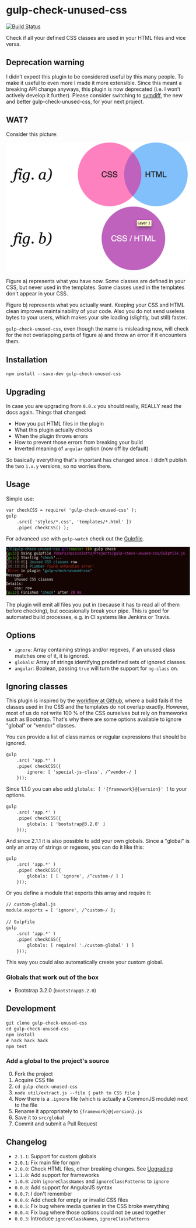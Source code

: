 # gulp-check-unused-css

[![Build Status](http://img.shields.io/travis/zalando/gulp-check-unused-css.svg)](https://travis-ci.org/zalando/gulp-check-unused-css)

Check if all your defined CSS classes are used in your HTML files and vice versa.

## Deprecation warning

I didn’t expect this plugin to be considered useful by this many people. To make it useful to even more I made it more extensible. Since this meant a breaking API change anyways, this plugin is now deprecated (i.e. I won’t actively develop it further). Please consider switching to [symdiff](https://symdiff.github.io), the new and better gulp-check-unused-css, for your next project.

## WAT?

Consider this picture:

![Explanation](explanation.png)

Figure a) represents what you have now. Some classes are defined in your CSS, but never used in the templates. Some classes used in the templates don't appear in your CSS.

Figure b) represents what you actually want. Keeping your CSS and HTML clean improves maintainability of your code. Also you do not send useless bytes to your users, which makes your site loading (slightly, but still) faster.

``gulp-check-unused-css``, even though the name is misleading now, will check for the not overlapping parts of figure a) and throw an error if it encounters them.

## Installation

    npm install --save-dev gulp-check-unused-css

## Upgrading

In case you are upgrading from ``0.0.x`` you should really, REALLY read the docs again. Things that changed:

* How you put HTML files in the plugin
* What this plugin actually checks
* When the plugin throws errors
* How to prevent those errors from breaking your build
* Inverted meaning of ``angular`` option (now off by default)

So basically everything that's important has changed since. I didn't publish the two ``1.x.y`` versions, so no worries there.

## Usage

Simple use:

    var checkCSS = require( 'gulp-check-unused-css' );
    gulp
        .src([ 'styles/*.css', 'templates/*.html' ])
        .pipe( checkCSS() );

For advanced use with ``gulp-watch`` check out the [Gulpfile](Gulpfile.js).

![Screenshot](screenshot.png)

The plugin will emit all files you put in (because it has to read all of them before checking), but occasionally break your pipe. This is good for automated build processes, e.g. in CI systems like Jenkins or Travis.

## Options

* ``ignore``: Array containing strings and/or regexes, if an unused class matches one of it, it is ignored.
* ``globals``: Array of strings identifying predefined sets of ignored classes.
* ``angular``: Boolean, passing ``true`` will turn the support for ``ng-class`` on.


## Ignoring classes

This plugin is inspired by the [workflow at Github](http://markdotto.com/2014/07/23/githubs-css/#linting), where a build fails if the classes used in the CSS and the templates do not overlap exactly. However, most of us do not write 100 % of the CSS ourselves but rely on frameworks such as Bootstrap. That's why there are some options available to ignore "global" or "vendor" classes.

You can provide a list of class names or regular expressions that should be ignored.

    gulp
        .src( 'app.*' )
        .pipe( checkCSS({
            ignore: [ 'special-js-class', /^vendor-/ ]
        }));

Since 1.1.0 you can also add ``globals: [ '{framework}@{version}' ]`` to your options.

    gulp
        .src( 'app.*' )
        .pipe( checkCSS({
            globals: [ 'bootstrap@3.2.0' ]
        }));

And since 2.1.1 it is also possible to add your own globals. Since a "global" is only an array of strings or regexes, you can do it like this:

    gulp
        .src( 'app.*' )
        .pipe( checkCSS({
            globals: [ [ 'ignore', /^custom-/ ] ]
        }));

Or you define a module that exports this array and require it:


    // custom-global.js
    module.exports = [ 'ignore', /^custom-/ ];

    // Gulpfile
    gulp
        .src( 'app.*' )
        .pipe( checkCSS({
            globals: [ require( './custom-global' ) ]
        }));

This way you could also automatically create your custom global.

### Globals that work out of the box

* Bootstrap 3.2.0 (``bootstrap@3.2.0``)

## Development

    git clone gulp-check-unused-css
    cd gulp-check-unused-css
    npm install
    # hack hack hack
    npm test

### Add a global to the project's source

0. Fork the project
1. Acquire CSS file
2. ``cd gulp-check-unused-css``
3. ``node util/extract.js --file { path to CSS file }``
4. Now there is a ``.ignore`` file (which is actually a CommonJS module) next to the file
5. Rename it appropriately to ``{framework}@{version}.js``
6. Save it to ``src/global``
7. Commit and submit a Pull Request

## Changelog

* ``2.1.1``: Support for custom globals
* ``2.0.1``: Fix main file for npm
* ``2.0.0``: Check HTML files, other breaking changes. See [Upgrading](#upgrading)
* ``1.1.0``: Add support for frameworks
* ``1.0.0``: Join ``ignoreClassNames`` and ``ignoreClassPatterns`` to ``ignore``
* ``0.0.8``: Add support for AngularJS syntax
* ``0.0.7``: I don't remember
* ``0.0.6``: Add check for empty or invalid CSS files
* ``0.0.5``: Fix bug where media queries in the CSS broke everything
* ``0.0.4``: Fix bug where those options could not be used together
* ``0.0.3``: Introduce ``ignoreClassNames``, ``ignoreClassPatterns``
